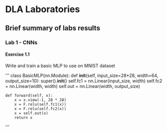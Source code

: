 # DLA Laboratories

## Brief summary of labs results

### Lab 1 - CNNs

#### Exercise 1.1
Write and train a basic MLP to use on MNIST dataset

'''
class BasicMLP(nn.Module):
    def __init__(self, input_size=28*28, width=64, output_size=10):
        super().__init__()
        self.fc1 = nn.Linear(input_size, width)
        self.fc2 = nn.Linear(width, width)
        self.out = nn.Linear(width, output_size)

    def forward(self, x):
        x = x.view(-1, 28 * 28)
        x = F.relu(self.fc1(x))
        x = F.relu(self.fc2(x))
        x = self.out(x)
        return x
'''

